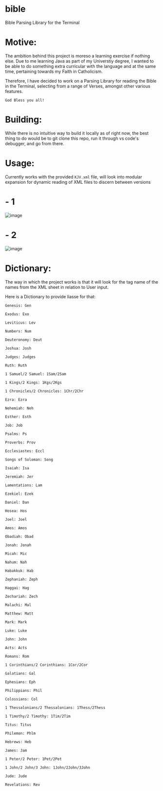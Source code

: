# bible
Bible Parsing Library for the Terminal

# Motive:

The ambition behind this project is moreso a learning exercise if nothing else.
Due to me learning Java as part of my Universtiy degree, I wanted to be able to do something extra curricular with the language and at the same time, pertaining towards my Faith in Catholicism.

Therefore, I have decided to work on a Parsing Library for reading the Bible in the Terminal, selecting from a range of Verses, amongst other various features.

```God Bless you all!```

# Building:

While there is no intuitive way to build it locally as of right now, the best thing to do would be to git clone this repo, run it through vs code's debugger, and go from there.

# Usage:

Currently works with the provided ``KJV.xml`` file, will look into modular expansion for dynamic reading of XML files to discern between versions

# - 1

![image](https://github.com/hazzaaclark/bible/assets/107435091/15edb5e2-118d-4b24-8a38-ec5250a85754)

# - 2

![image](https://github.com/hazzaaclark/bible/assets/107435091/a75e114f-76e1-490e-b9e3-25ecb8566366)



# Dictionary:

The way in which the project works is that it will look for the tag name of the names from the XML sheet in relation to User input.

Here is a Dictionary to provide liasse for that:

``Genesis: Gen``

``Exodus: Exo``

``Leviticus: Lev``

``Numbers: Num``

``Deuteronomy: Deut``

``Joshua: Josh``

``Judges: Judges``

``Ruth: Ruth``

``1 Samuel/2 Samuel: 1Sam/2Sam``

``1 Kings/2 Kings: 1Kgs/2Kgs``

``1 Chronicles/2 Chronicles: 1Chr/2Chr``

``Ezra: Ezra``

``Nehemiah: Neh``

``Esther: Esth``

``Job: Job``

``Psalms: Ps``

``Proverbs: Prov``

``Ecclesiastes: Eccl``

``Songs of Soloman: Song``

``Isaiah: Isa``

``Jeremiah: Jer``

``Lamentations: Lam``

``Ezekiel: Ezek``

``Daniel: Dan``

``Hosea: Hos``

``Joel: Joel``

``Amos: Amos``

``Obadiah: Obad``

``Jonah: Jonah``

``Micah: Mic``

``Nahum: Nah``

``Habakkuk: Hab``

``Zephaniah: Zeph``

``Haggai: Hag``

``Zechariah: Zech``

``Malachi: Mal``

``Matthew: Matt``

``Mark: Mark``

``Luke: Luke``

``John: John``

``Acts: Acts``

``Romans: Rom``

``1 Corinthians/2 Corinthians: 1Cor/2Cor``

``Galatians: Gal``

``Ephesians: Eph``

``Philippians: Phil``

``Colossians: Col``

``1 Thessalonians/2 Thessalonians: 1Thess/2Thess``

``1 Timothy/2 Timothy: 1Tim/2Tim``

``Titus: Titus``

``Philemon: Phlm``

``Hebrews: Heb``

``James: Jam``

``1 Peter/2 Peter: 1Pet/2Pet``

``1 John/2 John/3 John: 1John/2John/3John``

``Jude: Jude``

``Revelations: Rev``
